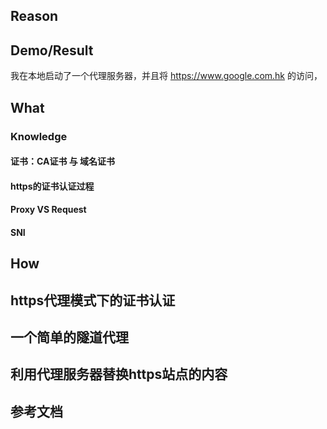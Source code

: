 ## Reason

## Demo/Result
我在本地启动了一个代理服务器，并且将 https://www.google.com.hk 的访问，


## What
### Knowledge
#### 证书：CA证书 与 域名证书

#### https的证书认证过程

#### Proxy VS Request

#### SNI

## How

## https代理模式下的证书认证

## 一个简单的隧道代理

## 利用代理服务器替换https站点的内容

## 参考文档
<!--stackedit_data:
eyJoaXN0b3J5IjpbMjA3NjMyNjg4NSw5OTExMzc4OTZdfQ==
-->